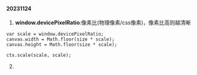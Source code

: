 #### 20231124
1. **window.devicePixelRatio**:像素比(物理像素/css像素)，像素比高则越清晰
```
var scale = window.devicePixelRatio;
canvas.width = Math.floor(size * scale);
canvas.height = Math.floor(size * scale);

ctx.scale(scale, scale);
```

2. 

